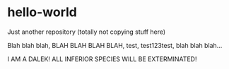 # hello-world
Just another repository (totally not copying stuff here)


Blah blah blah, BLAH BLAH BLAH BLAH, test, test123test, blah blah blah...

I AM A DALEK! ALL INFERIOR SPECIES WILL BE EXTERMINATED!
